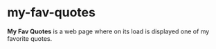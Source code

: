 # my-fav-quotes

**My Fav Quotes** is a web page where on its load is displayed one of my favorite quotes.
